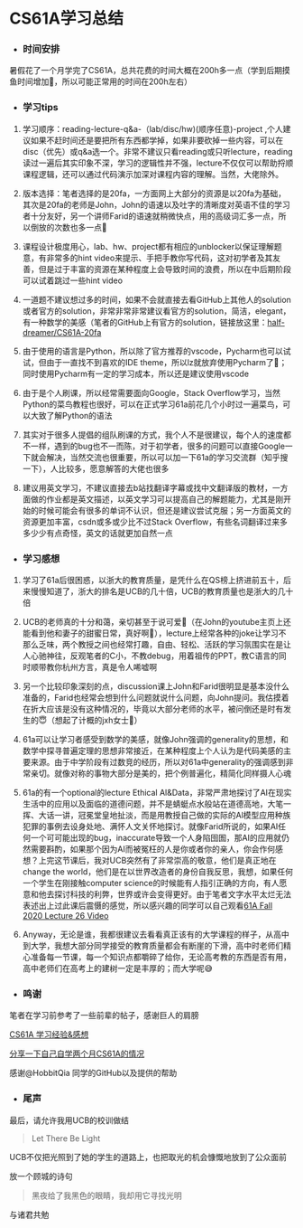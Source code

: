# CS61A学习总结

- ### 时间安排

暑假花了一个月学完了CS61A，总共花费的时间大概在200h多一点（学到后期摸鱼时间增加🤡，所以可能正常用的时间在200h左右）

- ### 学习tips 

1. 学习顺序：reading-lecture-q&a-（lab/disc/hw)(顺序任意)-project ,个人建议如果不赶时间还是要把所有东西都学掉，如果非要砍掉一些内容，可以在disc（优先）或q&a选一个。非常不建议只看reading或只听lecture，reading读过一遍后其实印象不深，学习的逻辑性并不强，lecture不仅仅可以帮助捋顺课程逻辑，还可以通过代码演示加深对课程内容的理解。当然，大佬除外。

1. 版本选择：笔者选择的是20fa，一方面网上大部分的资源是以20fa为基础，其次是20fa的老师是John，John的语速以及吐字的清晰度对英语不佳的学习者十分友好，另一个讲师Farid的语速就稍微快点，用的高级词汇多一点，所以倒放的次数也多一点🤡

1. 课程设计极度用心，lab、hw、project都有相应的unblocker以保证理解题意，有非常多的hint video来提示、手把手教你写代码，这对初学者及其友善，但是过于丰富的资源在某种程度上会导致时间的浪费，所以在中后期阶段可以试着跳过一些hint video

1. 一道题不建议想过多的时间，如果不会就直接去看GitHub上其他人的solution或者官方的solution，非常非常非常建议看官方的solution，简洁，elegant，有一种数学的美感（笔者的GitHub上有官方的solution，链接放这里：[half-dreamer/CS61A-20fa](https://github.com/half-dreamer/CS61A-20fa)

1. 由于使用的语言是Python，所以除了官方推荐的vscode，Pycharm也可以试试，但由于一直找不到喜欢的IDE theme，所以lz就放弃使用Pycharm了🤡；同时使用Pycharm有一定的学习成本，所以还是建议使用vscode

1. 由于是个人刷课，所以经常需要面向Google，Stack Overflow学习，当然Python的菜鸟教程也很好，可以在正式学习61a前花几个小时过一遍菜鸟，可以大致了解Python的语法

1. 其实对于很多人提倡的组队刷课的方式，我个人不是很建议，每个人的速度都不一样，遇到的bug也不一而陈，对于初学者，很多的问题可以直接Google一下就会解决，当然交流也很重要，所以可以加一下61a的学习交流群（知乎搜一下），人比较多，愿意解答的大佬也很多

1. 建议用英文学习，不建议直接去b站找翻译字幕或找中文翻译版的教材，一方面做的作业都是英文描述，以英文学习可以提高自己的解题能力，尤其是刚开始的时候可能会有很多的单词不认识，但还是建议尝试克服；另一方面英文的资源更加丰富，csdn或多或少比不过Stack Overflow，有些名词翻译过来多多少少有点奇怪，英文的话就更加自然一点

- ### 学习感想

1. 学习了61a后很困惑，以浙大的教育质量，是凭什么在QS榜上挤进前五十，后来慢慢知道了，浙大的排名是UCB的几十倍，UCB的教育质量也是浙大的几十倍

2. UCB的老师真的十分和蔼，亲切甚至于说可爱🥰（在John的youtube主页上还能看到他和妻子的甜蜜日常，真好啊🥰），lecture上经常各种的joke让学习不那么乏味，两个教授之间也经常打趣，自由、轻松、活跃的学习氛围实在是让人心驰神往，反观笔者的C小，不教debug，用着祖传的PPT，教C语言的同时顺带教你杭州方言，真是令人唏嘘啊

3. 另一个比较印象深刻的点，discussion课上John和Farid很明显是基本没什么准备的，Farid也经常会想到什么问题就说什么问题，向John提问。我估摸着在折大应该是没有这种情况的，毕竟以大部分老师的水平，被问倒还是时有发生的😇（想起了计概的jxh女士🥰）

4. 61a可以让学习者感受到数学的美感，就像John强调的generality的思想，和数学中探寻普遍定理的思想非常接近，在某种程度上个人认为是代码美感的主要来源。由于中学阶段有过数竞的经历，所以对61a中generality的强调感到非常亲切。就像对称的事物大部分是美的，把个例普遍化，精简化同样摄人心魂

5. 61a的有一个optional的lecture Ethical Al&Data，非常严肃地探讨了AI在现实生活中的应用以及面临的道德问题，并不是蜻蜓点水般站在道德高地，大笔一挥、大话一讲，冠冕堂皇地扯淡，而是用教授自己做的实际的Al模型应用种族犯罪的事例去设身处地、满怀人文关怀地探讨。就像Farid所说的，如果AI任何一个可可能出现的bug，inaccurate导致一个人身陷囹圄，那AI的应用就仍然需要斟酌，如果那个因为AI而被冤枉的人是你或者你的亲人，你会作何感想？上完这节课后，我对UCB突然有了非常崇高的敬意，他们是真正地在change the world，他们是在以世界改造者的身份自我反思，我想，如果任何一个学生在刚接触computer science的时候能有人指引正确的方向，有人愿意和他去探讨科技的利弊，世界或许会变得更好。由于笔者文字水平太烂无法表述出上过此课后震慑的感觉，所以感兴趣的同学可以自己观看[61A Fall 2020 Lecture 26 Video ](https://www.youtube.com/watch?v=6F04tADaeMs&list=PL6BsET-8jgYV2CEjAGz5Fbu68cmMxWDqb)

6. Anyway，无论是谁，我都很建议去看看真正该有的大学课程的样子，从高中到大学，我想大部分同学接受的教育质量都会有断崖的下滑，高中时老师们精心准备每一节课，每一个知识点都嚼碎了给你，无论高考教的东西是否有用，高中老师们在高考上的建树一定是丰厚的；而大学呢😅



- ### 鸣谢

笔者在学习前参考了一些前辈的帖子，感谢巨人的肩膀

[CS61A 学习经验&感想 ](https://www.cc98.org/topic/5280441)

[分享一下自己自学两个月CS61A的情况 ](https://www.cc98.org/topic/4909055)

感谢@HobbitQia 同学的GitHub以及提供的帮助



- ### 尾声

最后，请允许我用UCB的校训做结


> Let There Be Light

UCB不仅把光照到了她的学生的道路上，也把取光的机会慷慨地放到了公众面前

放一个顾城的诗句

> 黑夜给了我黑色的眼睛，我却用它寻找光明

与诸君共勉
